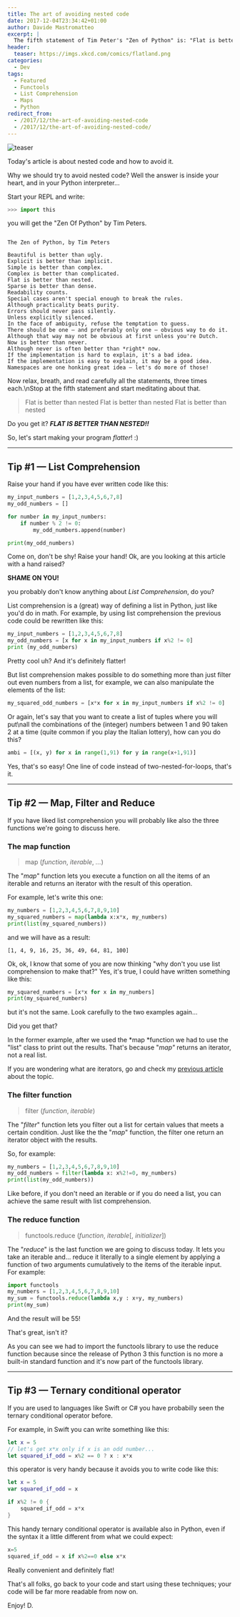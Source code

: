 ```yaml
---
title: The art of avoiding nested code
date: 2017-12-04T23:34:42+01:00
author: Davide Mastromatteo
excerpt: |
  The fifth statement of Tim Peter's "Zen of Python" is: "Flat is better than nested". So, let's explore some tips to make our code flatter and avoid nested code in Python! :)
header:
  teaser: https://imgs.xkcd.com/comics/flatland.png
categories:
  - Dev
tags:
  - Featured
  - Functools
  - List Comprehension
  - Maps
  - Python
redirect_from:
  - /2017/12/the-art-of-avoiding-nested-code
  - /2017/12/the-art-of-avoiding-nested-code/
---
```

![teaser](https://imgs.xkcd.com/comics/flatland.png)

Today's article is about nested code and how to avoid it.

Why we should try to avoid nested code? Well the answer is inside your heart, and in your Python interpreter...

Start your REPL and write:

```python
>>> import this
```

you will get the "Zen Of Python" by Tim Peters.

```console

The Zen of Python, by Tim Peters

Beautiful is better than ugly.
Explicit is better than implicit.
Simple is better than complex.
Complex is better than complicated.
Flat is better than nested.
Sparse is better than dense.
Readability counts.
Special cases aren't special enough to break the rules.
Although practicality beats purity.
Errors should never pass silently.
Unless explicitly silenced.
In the face of ambiguity, refuse the temptation to guess.
There should be one — and preferably only one — obvious way to do it.
Although that way may not be obvious at first unless you're Dutch.
Now is better than never.
Although never is often better than *right* now.
If the implementation is hard to explain, it's a bad idea.
If the implementation is easy to explain, it may be a good idea.
Namespaces are one honking great idea — let's do more of those!
```

Now relax, breath, and read carefully all the statements, three times each.\nStop at the fifth statement and start meditating about that.

> Flat is better than nested
> Flat is better than nested
> Flat is better than nested

Do you get it?
***FLAT IS BETTER THAN NESTED!!***

So, let's start making your program *flatter*! :)

---

## Tip #1 — List Comprehension

Raise your hand if you have ever written code like this:

```python
my_input_numbers = [1,2,3,4,5,6,7,8]
my_odd_numbers = []

for number in my_input_numbers:
    if number % 2 != 0:
        my_odd_numbers.append(number)

print(my_odd_numbers)
```

Come on, don't be shy! Raise your hand!
Ok, are you looking at this article with a hand raised?

**SHAME ON YOU!**

you probably don't know anything about *List Comprehension*, do you?

List comprehension is a (great) way of defining a list in Python, just like you'd do in math. For example, by using list comprehension the previous code could be rewritten like this:

```python
my_input_numbers = [1,2,3,4,5,6,7,8]
my_odd_numbers = [x for x in my_input_numbers if x%2 != 0]
print (my_odd_numbers)
```

Pretty cool uh? And it's definitely flatter!

But list comprehension makes possible to do something more than just filter out even numbers from a list, for example, we can also manipulate the elements of the list:

```python
my_squared_odd_numbers = [x*x for x in my_input_numbers if x%2 != 0]
```

Or again, let's say that you want to create a list of tuples where you will put\nall the combinations of the (integer) numbers between 1 and 90 taken 2 at a time (quite common if you play the Italian lottery), how can you do this?

```python
ambi = [(x, y) for x in range(1,91) for y in range(x+1,91)]
```

Yes, that's so easy!
One line of code instead of two-nested-for-loops, that's it.

---

## Tip #2 — Map, Filter and Reduce

If you have liked list comprehension you will probably like also the three functions we're going to discuss here.

### The map function

> map (*function*, *iterable*, *...*)

The "*map*" function lets you execute a function on all the items of an iterable and returns an iterator with the result of this operation.

For example, let's write this one:

```python
my_numbers = [1,2,3,4,5,6,7,8,9,10]
my_squared_numbers = map(lambda x:x*x, my_numbers)
print(list(my_squared_numbers))
```

and we will have as a result:

```console
[1, 4, 9, 16, 25, 36, 49, 64, 81, 100]
```

Ok, ok, I know that some of you are now thinking "why don't you use list comprehension to make that?"
Yes, it's true, I could have written something like this:

```python
my_squared_numbers = [x*x for x in my_numbers]
print(my_squared_numbers)
```

but it's not the same. Look carefully to the two examples again...

Did you get that?

In the former example, after we used the *map *function we had to use the "list" class to print out the results. That's because "*map"* returns an iterator, not a real list.

If you are wondering what are iterators, go and check my [previous article](https://medium.com/the-python-corner/iterators-and-generators-in-python-2c3929a144b) about the topic.

### The filter function

> filter (*function*, *iterable*)

The "*filter*" function lets you filter out a list for certain values that meets a certain condition. Just like the the "*map*" function, the filter one return an iterator object with the results.

So, for example:

```python
my_numbers = [1,2,3,4,5,6,7,8,9,10]
my_odd_numbers = filter(lambda x: x%2!=0, my_numbers)
print(list(my_odd_numbers))
```

Like before, if you don't need an iterable or if you do need a list, you can achieve the same result with list comprehension.

### The reduce function

> functools.reduce (*function*, *iterable*[, *initializer*])

The "*reduce*" is the last function we are going to discuss today. It lets you take an iterable and... reduce it literally to a single element by applying a function of two arguments cumulatively to the items of the iterable input. For example:

```python
import functools
my_numbers = [1,2,3,4,5,6,7,8,9,10]
my_sum = functools.reduce(lambda x,y : x+y, my_numbers)
print(my_sum)
```

And the result will be 55!

That's great, isn't it?

As you can see we had to import the functools library to use the reduce function because since the release of Python 3 this function is no more a built-in standard function and it's now part of the functools library.

---

## Tip #3 — Ternary conditional operator

If you are used to languages like Swift or C# you have probabilly seen the ternary conditional operator before.

For example, in Swift you can write something like this:

```swift
let x = 5
// let's get x*x only if x is an odd number...
let squared_if_odd = x%2 == 0 ? x : x*x
```

this operator is very handy because it avoids you to write code like this:

```swift
let x = 5
var squared_if_odd = x

if x%2 != 0 {
    squared_if_odd = x*x
}
```

This handy ternary conditional operator is available also in Python, even if the syntax it a little different from what we could expect:

```python
x=5
squared_if_odd = x if x%2==0 else x*x
```

Really convenient and definitely flat!

That's all folks, go back to your code and start using these techniques; your code will be far more readable from now on.

Enjoy!
D.
